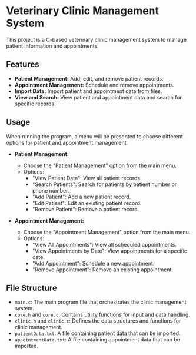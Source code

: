 # Veterinary Clinic Management System

This project is a C-based veterinary clinic management system to manage patient information and appointments.

## Features

- **Patient Management:** Add, edit, and remove patient records.
- **Appointment Management:** Schedule and remove appointments.
- **Import Data:** Import patient and appointment data from files.
- **View and Search:** View patient and appointment data and search for specific records.

## Usage

When running the program, a menu will be presented to choose different options for patient and appointment management.

- **Patient Management:**
  - Choose the "Patient Management" option from the main menu.
  - Options:
    - "View Patient Data": View all patient records.
    - "Search Patients": Search for patients by patient number or phone number.
    - "Add Patient": Add a new patient record.
    - "Edit Patient": Edit an existing patient record.
    - "Remove Patient": Remove a patient record.

- **Appointment Management:**
  - Choose the "Appointment Management" option from the main menu.
  - Options:
    - "View All Appointments": View all scheduled appointments.
    - "View Appointments by Date": View appointments for a specific date.
    - "Add Appointment": Schedule a new appointment.
    - "Remove Appointment": Remove an existing appointment.

## File Structure

- `main.c`: The main program file that orchestrates the clinic management system.
- `core.h` and `core.c`: Contains utility functions for input and data handling.
- `clinic.h` and `clinic.c`: Defines the data structures and functions for clinic management.
- `patientData.txt`: A file containing patient data that can be imported.
- `appointmentData.txt`: A file containing appointment data that can be imported.

